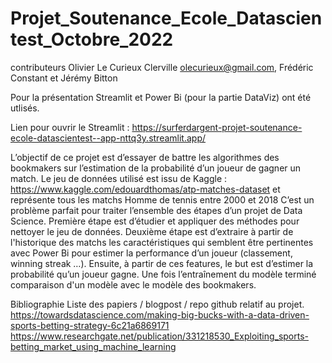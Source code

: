 # Projet_Soutenance_Ecole_Datascientest_Octobre_2022 
contributeurs Olivier Le Curieux Clerville olecurieux@gmail.com, Frédéric Constant et Jérémy Bitton

Pour la présentation Streamlit et Power Bi (pour la partie DataViz) ont été utlisés.

Lien pour ouvrir le Streamlit : https://surferdargent-projet-soutenance-ecole-datascientest--app-nttq3y.streamlit.app/

L’objectif de ce projet est d’essayer de battre les algorithmes des bookmakers sur l’estimation de la probabilité d’un joueur de gagner un match.
Le jeu de données utilisé est issu de Kaggle : https://www.kaggle.com/edouardthomas/atp-matches-dataset et représente tous les matchs Homme de tennis entre 2000 et 2018
C’est un problème parfait pour traiter l’ensemble des étapes d’un projet de Data Science. 
Première étape est d’étudier et appliquer des méthodes pour nettoyer le jeu de données. 
Deuxième étape est d’extraire à partir de l'historique des matchs les caractéristiques qui semblent être pertinentes avec Power Bi pour estimer la performance d’un joueur (classement, winning streak …). 
Ensuite, à partir de ces features, le but est d’estimer la probabilité qu’un joueur gagne.
Une fois l’entraînement du modèle terminé comparaison d'un modèle avec le modèle des bookmakers.


Bibliographie
Liste des papiers / blogpost / repo github relatif au projet.
https://towardsdatascience.com/making-big-bucks-with-a-data-driven-sports-betting-strategy-6c21a6869171
https://www.researchgate.net/publication/331218530_Exploiting_sports-betting_market_using_machine_learning


